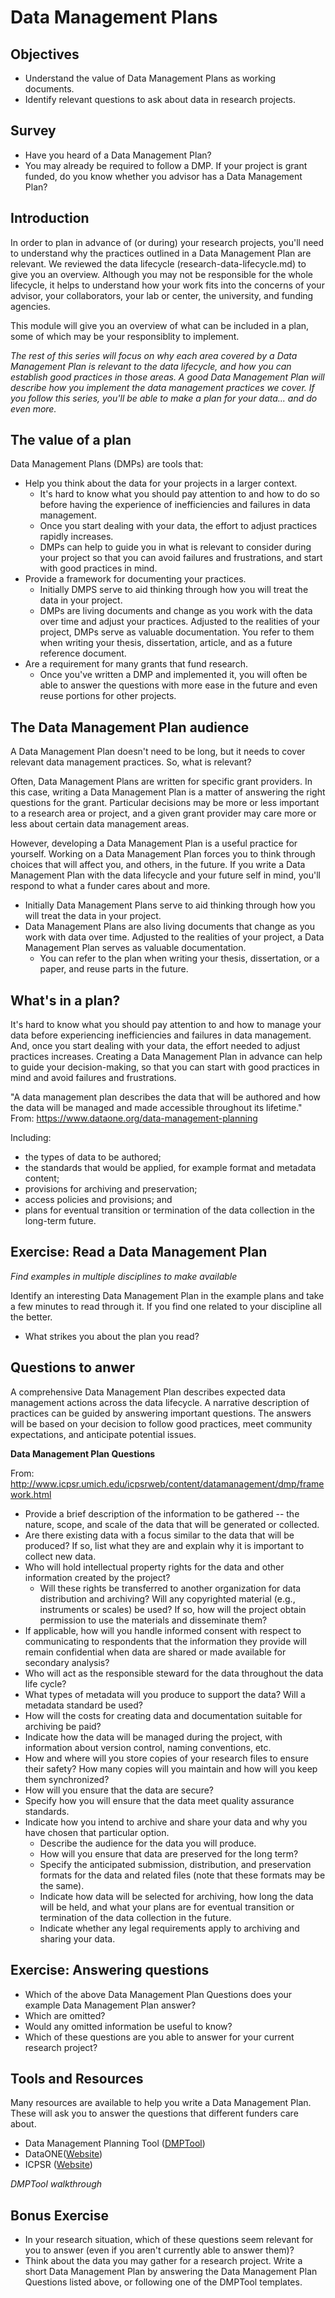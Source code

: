 # Data Management Plans
## Objectives
- Understand the value of Data Management Plans as working documents.
- Identify relevant questions to ask about data in research projects.

## Survey
- Have you heard of a Data Management Plan?
- You may already be required to follow a DMP. If your project is grant funded, do you know whether you advisor has a Data Management Plan?

## Introduction
In order to plan in advance of (or during) your research projects, you'll need to understand why the practices outlined in a Data Management Plan are relevant. We reviewed the data lifecycle (research-data-lifecycle.md) to give you an overview. Although you may not be responsible for the whole lifecycle, it helps to understand how your work fits into the concerns of your advisor, your collaborators, your lab or center, the university, and funding agencies.

This module will give you an overview of what can be included in a plan, some of which may be your responsiblity to implement.

*The rest of this series will focus on why each area covered by a Data Management Plan is relevant to the data lifecycle, and how you can establish good practices in those areas. A good Data Management Plan will describe how you implement the data management practices we cover. If you follow this series, you'll be able to make a plan for your data... and do even more.*

## The value of a plan
Data Management Plans (DMPs) are tools that:

- Help you think about the data for your projects in a larger context.
	- It's hard to know what you should pay attention to and how to do so before having the experience of inefficiencies and failures in data management.
	- Once you start dealing with your data, the effort to adjust practices rapidly increases.
	- DMPs can help to guide you in what is relevant to consider during your project so that you can avoid failures and frustrations, and start with good practices in mind.
- Provide a framework for documenting your practices.
	- Initially DMPS serve to aid thinking through how you will treat the data in your project. 
	- DMPs are living documents and change as you work with the data over time and adjust your practices. Adjusted to the realities of your project, DMPs serve as valuable documentation. You refer to them when writing your thesis, dissertation, article, and as a future reference document. 
- Are a requirement for many grants that fund research.
	- Once you've written a DMP and implemented it, you will often be able to answer the questions with more ease in the future and even reuse portions for other projects. 
 
## The Data Management Plan audience
A Data Management Plan doesn't need to be long, but it needs to cover relevant data management practices. So, what is relevant?

Often, Data Management Plans are written for specific grant providers. In this case, writing a Data Management Plan is a matter of answering the right questions for the grant. Particular decisions may be more or less important to a research area or project, and a given grant provider may care more or less about certain data management areas.

However, developing a Data Management Plan is a useful practice for yourself. Working on a Data Management Plan forces you to think through choices that will affect you, and others, in the future. If you write a Data Management Plan with the data lifecycle and your future self in mind, you'll respond to what a funder cares about and more. 

- Initially Data Management Plans serve to aid thinking through how you will treat the data in your project. 
- Data Management Plans are also living documents that change as you work with data over time. Adjusted to the realities of your project, a Data Management Plan serves as valuable documentation. 
	- You can refer to the plan when writing your thesis, dissertation, or a paper, and reuse parts in the future.

##  What's in a plan?
It's hard to know what you should pay attention to and how to manage your data before experiencing inefficiencies and failures in data management. And, once you start dealing with your data, the effort needed to adjust practices increases. Creating a Data Management Plan in advance can help to guide your decision-making, so that you can start with good practices in mind and avoid failures and frustrations.

"A data management plan describes the data that will be authored and how the data will be managed and made accessible throughout its lifetime." From: https://www.dataone.org/data-management-planning

Including:

- the types of data to be authored;
- the standards that would be applied, for example format and metadata content;
- provisions for archiving and preservation;
- access policies and provisions; and
- plans for eventual transition or termination of the data collection in the long-term future.

## Exercise: Read a Data Management Plan
*Find examples in multiple disciplines to make available*

Identify an interesting Data Management Plan in the example plans and take a few minutes to read through it. If you find one related to your discipline all the better.

- What strikes you about the plan you read?

## Questions to anwer
A comprehensive Data Management Plan describes expected data management actions across the data lifecycle. A narrative description of practices can be guided by answering important questions. The answers will be based on your decision to follow good practices, meet community expectations, and anticipate potential issues.

**Data Management Plan Questions**

From: http://www.icpsr.umich.edu/icpsrweb/content/datamanagement/dmp/framework.html

- Provide a brief description of the information to be gathered -- the nature, scope, and scale of the data that will be generated or collected.
- Are there existing data with a focus similar to the data that will be produced? If so, list what they are and explain why it is important to collect new data.
- Who will hold intellectual property rights for the data and other information created by the project?
	- Will these rights be transferred to another organization for data distribution and archiving? Will any copyrighted material (e.g., instruments or scales) be used? If so, how will the project obtain permission to use the materials and disseminate them?
- If applicable, how will you handle informed consent with respect to communicating to respondents that the information they provide will remain confidential when data are shared or made available for secondary analysis?
- Who will act as the responsible steward for the data throughout the data life cycle?
- What types of metadata will you produce to support the data? Will a metadata standard be used?
- How will the costs for creating data and documentation suitable for archiving be paid?
- Indicate how the data will be managed during the project, with information about version control, naming conventions, etc.
- How and where will you store copies of your research files to ensure their safety? How many copies will you maintain and how will you keep them synchronized?
- How will you ensure that the data are secure?
- Specify how you will ensure that the data meet quality assurance standards.
- Indicate how you intend to archive and share your data and why you have chosen that particular option.
	- Describe the audience for the data you will produce.
	- How will you ensure that data are preserved for the long term?
	- Specify the anticipated submission, distribution, and preservation formats for the data and related files (note that these formats may be the same).
	- Indicate how data will be selected for archiving, how long the data will be held, and what your plans are for eventual transition or termination of the data collection in the future.
	- Indicate whether any legal requirements apply to archiving and sharing your data.

## Exercise: Answering questions
- Which of the above Data Management Plan Questions does your example Data Management Plan answer? 
- Which are omitted?
- Would any omitted information be useful to know?
- Which of these questions are you able to answer for your current research project?

## Tools and Resources 
Many resources are available to help you write a Data Management Plan. These will ask you to answer the questions that different funders care about.

- Data Management Planning Tool ([DMPTool](https://dmp.cdlib.org))
- DataONE([Website](https://www.dataone.org/data-management-planning))
- ICPSR ([Website](http://www.icpsr.umich.edu/icpsrweb/content/datamanagement/dmp/framework.html))

*DMPTool walkthrough*

## Bonus Exercise 
- In your research situation, which of these questions seem relevant for you to answer (even if you aren't currently able to answer them)?
- Think about the data you may gather for a research project. Write a short Data Management Plan by answering the Data Management Plan Questions listed above, or following one of the DMPTool templates.
